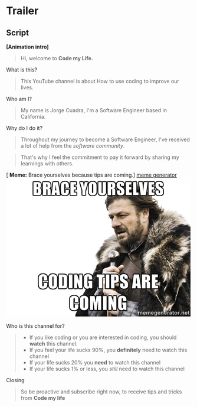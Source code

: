# Trailer

## Script
**[Animation intro]**

> Hi, welcome to **Code my Life.**

What is this?
> This YouTube channel is about 
> How to use coding to improve our lives.

Who am I?
> My name is Jorge Cuadra, I'm a Software Engineer based in California.

Why do I do it?
> Throughout my journey to become a Software Engineer, I've received a lot of help from the *software community*. 

> That's why I feel the commitment to pay it forward by sharing my learnings with others.

[ **Meme:** Brace yourselves because tips are coming.]
[meme generator](https://memegenerator.net/instance2/5138173)
![](meme.jpg)

Who is this channel for?
> - If you like coding or you are interested in coding, you should **watch** this channel.
> - If you feel your life sucks 90%, you **definitely** need to watch this channel
> - If your life sucks 20% you **need** to watch this channel
> - If your life sucks 1% or less, you *still* need to watch this channel

Closing
> So be proactive and subscribe right now, to receive tips and tricks from **Code my life**